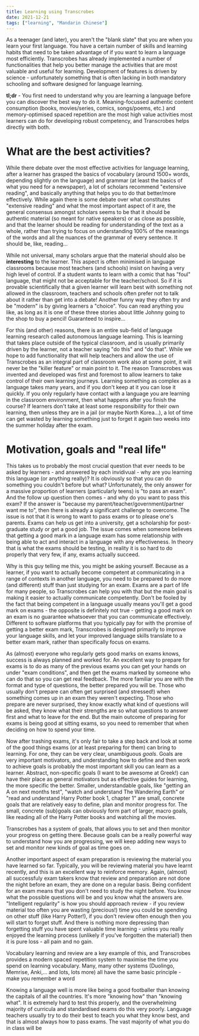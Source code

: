 ```yaml
---
title: Learning using Transcrobes
date: 2021-12-21
tags: ["learning", "Mandarin Chinese"]
---
```


As a teenager (and later), you aren't the "blank slate" that you are when you learn your first language. You have a certain number of skills and learning habits that need to be taken advantage of if you want to learn a language most efficiently. Transcrobes has already implemented a number of functionalities that help you better manage the activities that are most valuable and useful for learning. Development of features is driven by science - unfortunately something that is often lacking in both mandatory schooling and software designed for language learning.

**tl;dr** - You first need to understand why you are learning a language before you can discover the best way to do it. Meaning-focussed authentic content consumption (books, movies/series, comics, songs/poems, etc.) and memory-optimised spaced repetition are the most high value activities most learners can do for developing robust competency, and Transcrobes helps directly with both.

# What are the best activities?

While there debate over the most effective activities for language learning, after a learner has grasped the basics of vocabulary (around 1500+ words, depending slightly on the language) and grammar (at least the basics of what you need for a newspaper), a lot of scholars recommend "extensive reading", and basically anything that helps you to do that better/more effectively. While again there is some debate over what constitutes "extensive reading" and what the most important aspect of it are, the general consensus amongst scholars seems to be that it should be authentic material (so meant for native speakers) or as close as possible, and that the learner should be reading for understanding of the text as a whole, rather than trying to focus on understanding 100% of the meanings of the words and all the nuances of the grammar of every sentence. It should be, like, reading...

While not universal, many scholars argue that the material should also be **interesting** to the learner. This aspect is often minimised in language classrooms because most teachers (and schools) insist on having a very high level of control. If a student wants to learn with a comic that has "foul" language, that might not be acceptable for the teacher/school. So if it is provable scientifically that a given learner will learn best with something not allowed in the classroom, teachers and schools often prefer not to talk about it rather than get into a debate! Another funny way they often try and be "modern" is by giving learners a "choice". You can read anything you like, as long as it is one of these three stories about little Johnny going to the shop to buy a pencil! Guaranteed to inspire...

For this (and other) reasons, there is an entire sub-field of language learning research called autonomous language learning. This is learning that takes place outside of the typical classroom, and is usually primarily driven by the learner, not a teacher saying "do this" and "do that". While we hope to add functionality that will help teachers and allow the use of Transcrobes as an integral part of classroom work also at some point, it will never be the "killer feature" or main point to it. The reason Transcrobes was invented and developed was first and foremost to allow learners to take control of their own learning journeys. Learning something as complex as a language takes many years, and if you don't keep at it you can lose it quickly. If you only regularly have contact with a language you are learning in the classroom environment, then what happens after you finish the course? If learners don't take at least some responsibility for their own learning, then unless they are in a jail (or maybe North Korea...), a lot of time can get wasted by learning something just to forget it again two weeks into the summer holiday after the exam.

# Motivation, goals and "real life"

This takes us to probably the most crucial question that ever needs to be asked by learners - and answered by each invidivual - why are you learning this language (or anything really)? It is obviously so that you can do something you couldn't before but what? Unfortunately, the only answer for a massive proportion of learners (particularly teens) is "to pass an exam". And the follow up question then comes - and why do you want to pass this exam? If the answer is "because my parent/teacher/government/partner want me to", then there is already a significant challenge to overcome. The issue is not that it is wrong to want to pass exams or to please one's parents. Exams can help us get into a university, get a scholarship for post-graduate study or get a good job. The issue comes when someone believes that getting a good mark in a language exam has some relationship with being able to act and interact in a language with any effectiveness. In theory that is what the exams should be testing, in reality it is so hard to do properly that very few, if any, exams actually succeed.

Why is this guy telling me this, you might be asking yourself. Because as a learner, if you want to actually become competent at communicating in a range of contexts in another language, you need to be prepared to do more (and different) stuff than just studying for an exam. Exams are a part of life for many people, so Transcrobes can help you with that but the main goal is making it easier to actually communicate competently. Don't be fooled by the fact that being competent in a language usually means you'll get a good mark on exams - the opposite is definitely not true - getting a good mark on an exam is no guarantee whatsoever that you can communicate effectively. Different to software platforms that you typically pay for with the promise of getting a better exam mark, Transcrobes is designed primarily to improve your language skills, and let your improved language skills translate to a better exam mark, rather than specifically focus on exams.

As (almost) everyone who regularly gets good marks on exams knows, success is always planned and worked for. An excellent way to prepare for exams is to do as many of the previous exams you can get your hands on under "exam conditions", and then get the exams marked by someone who can do that so you can get real feedback. The more familiar you are with the format and type of questions, the better prepared you will be. Those who usually don't prepare can often get surprised (and stressed!) when something comes up in an exam they weren't expecting. Those who prepare are never surprised, they know exactly what kind of questions will be asked, they know what their strengths are so what questions to answer first and what to leave for the end. But the main outcome of preparing for exams is being good at sitting exams, so you need to remember that when deciding on how to spend your time.

Now after trashing exams, it's only fair to take a step back and look at some of the good things exams (or at least preparing for them) can bring to learning. For one, they can be very clear, unambiguous *goals*. Goals are very important motivators, and understanding how to define and then work to achieve goals is probably the most important skill you can learn as a learner. Abstract, non-specific goals (I want to be awesome at Greek!) can have their place as general motivators but as effective guides for learning, the more specific the better. Smaller, understandable goals, like "getting an A on next months test", "watch and understand The Wandering Earth" or "read and understand Harry Potter book 1, chapter 1" are small, concrete goals that are relatively easy to define, plan and monitor progress for. The small, concrete (sub)goals can obviously form part of larger, macro goals, like reading all of the Harry Potter books and watching all the movies. 

Transcrobes has a system of goals, that allows you to set and then monitor your progress on getting there. Because goals can be a really powerful way to understand how you are progressing, we will keep adding new ways to set and monitor new kinds of goal as time goes on.

Another important aspect of exam preparation is reviewing the material you have learned so far. Typically, you will be reviewing material you have learnt recently, and this is an excellent way to reinforce memory. Again, (almost) all successfuly exam takers know that review and preparation are not done the night before an exam, they are done on a regular basis. Being confident for an exam means that you don't need to study the night before. You know what the possible questions will be and you know what the answers are. "Intelligent regularity" is how you should approach review - if you review material too often you are wasting (precious!) time you could be spending on other stuff (like Harry Potter!), if you don't review often enough then you will start to forget stuff. And there is nothing more depressing than forgetting stuff you have spent valuable time learning - unless you really enjoyed the learning process (unlikely if you've forgotten the material!) then it is pure loss - all pain and no gain.

Vocabulary learning and review are a key example of this, and Transcrobes provides a modern spaced repetition system to maximise the time you spend on learning vocabulary. Many, many other systems (Duolingo, Memrise, Anki,... and lots, lots more) all have the same basic principle - make you remember a word

Knowing a language well is more like being a good footballer than knowing the capitals of all the countries. It's more "knowing how" than "knowing what". It is extremely hard to test this properly, and the overwhelming majority of curricula and standardised exams do this very poorly. Language teachers usually try to do their best to teach you what they know best, and that is almost always how to pass exams. The vast majority of what you do in class will be 
